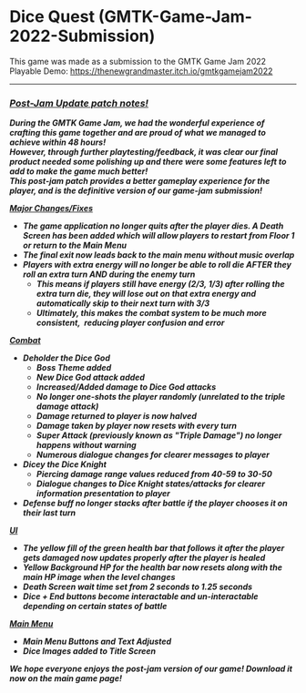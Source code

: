 # Dice Quest (GMTK-Game-Jam-2022-Submission)
This game was made as a submission to the GMTK Game Jam 2022 <br />
Playable Demo: https://thenewgrandmaster.itch.io/gmtkgamejam2022
_________________________________________________________________________________________________________________________________________________________________________
<h5 class="text-center"><u><strong><h3>Post-Jam Update patch notes!</u></strong></h3>
<p class="text-center">During the GMTK Game Jam, we had the wonderful experience of crafting this game together and are proud of what we managed to achieve within 48 hours! <br />However, through further playtesting/feedback, it was clear our final product needed some polishing up and there were some features left to add to make the game much better! <br><strong>This post-jam patch&nbsp;</strong><strong>provides a better gameplay experience for the player</strong><strong>, and is the definitive version of our game-jam submission!</strong></p>
<p><strong><ins>Major Changes/Fixes</ins></strong></p>
<ul><li>The game application no longer quits after the player dies. A Death Screen has been added which will allow players to restart from&nbsp;Floor 1 or return to the Main Menu</li><li>The final exit now leads back to the main menu without music overlap</li><li>Players with extra energy will no longer be able to roll die AFTER they roll an extra turn AND during the enemy turn<ul><li>This means if players still have energy (2/3, 1/3) after rolling the extra turn die, they will lose out on that extra energy and automatically skip to their next turn with 3/3</li><li><strong>Ultimately, this makes&nbsp;the combat system to be much more consistent,&nbsp;&nbsp;reducing player confusion and error</strong></li></ul></li></ul>
<p><strong><ins>Combat</ins></strong><br></p>
<ul><li>Deholder the Dice God<ul><li>Boss Theme added</li><li>New Dice&nbsp;God attack&nbsp;added</li><li>Increased/Added damage to Dice God attacks</li><li>No longer one-shots the player randomly (unrelated to the triple damage attack)<br>
</li><li>Damage returned to player is now halved</li><li>Damage taken by player now resets with every turn</li><li>Super Attack (previously known as "Triple Damage") no longer happens without warning</li><li>Numerous dialogue changes for clearer messages to player</li></ul></li><li>Dicey the Dice&nbsp;Knight<ul><li>Piercing damage range values reduced from 40-59 to 30-50</li><li>Dialogue changes to Dice Knight states/attacks for clearer information presentation to player</li></ul></li><li>Defense buff no longer stacks after battle if the player chooses it on their last turn</li></ul>
<p><strong><ins>UI</ins></strong><br></p>
<ul><li>The yellow fill of the green health bar that follows it after the player gets damaged now updates properly after the player is healed</li><li>Yellow Background HP for the health bar now resets along with the main HP image when the level changes</li><li>Death Screen wait time set from 2 seconds to 1.25 seconds<br>
</li><li>Dice + End buttons become interactable and un-interactable depending on certain states of battle</li></ul>
<p><strong><ins>Main Menu</ins></strong></p>
<ul><li>Main Menu Buttons and Text Adjusted</li><li>Dice&nbsp;Images added to Title Screen</li></ul>
<p><strong></strong></p>
<p class="text-center"><strong></strong><strong>We hope everyone enjoys the post-jam version of our game!&nbsp;</strong><strong>Download it now on the main game page!</strong></p>
<p><br><strong></strong><strong></strong></p>
